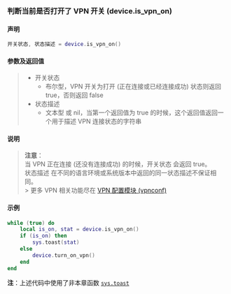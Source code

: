 ### 判断当前是否打开了 VPN 开关 \(**device\.is\_vpn\_on**\)


#### 声明
```lua
开关状态, 状态描述 = device.is_vpn_on()
```


#### 参数及返回值  
> - 开关状态
>   - 布尔型，VPN 开关为打开 (正在连接或已经连接成功) 状态则返回 true，否则返回 false
> - 状态描述
>   - 文本型 或 nil，当第一个返回值为 true 的时候，这个返回值返回一个用于描述 VPN 连接状态的字符串


#### 说明
> **注意**：  
> 当 VPN 正在连接 (还没有连接成功) 的时候，开关状态 会返回 true。  
> 状态描述 在不同的语言环境或系统版本中返回的同一状态描述不保证相同。  
    >
> 更多 VPN 相关功能尽在 [VPN 配置模块 (vpnconf) ](/Handbook/vpnconf/README.md)  


#### 示例  
```lua
while (true) do
	local is_on, stat = device.is_vpn_on()
	if (is_on) then
		sys.toast(stat)
	else
		device.turn_on_vpn()
	end
end
```
**注**：上述代码中使用了非本章函数 [`sys.toast`](/Handbook/sys/sys.toast.md)

